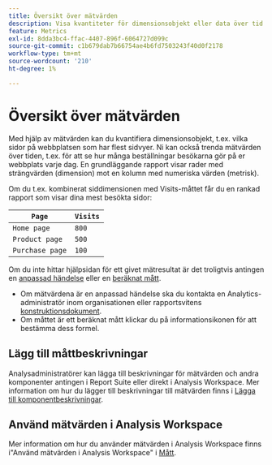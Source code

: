 ```yaml
---
title: Översikt över mätvärden
description: Visa kvantiteter för dimensionsobjekt eller data över tid.
feature: Metrics
exl-id: 8dda3bc4-ffac-4407-896f-6064727d099c
source-git-commit: c1b679dab7b66754ae4b6fd7503243f40d0f2178
workflow-type: tm+mt
source-wordcount: '210'
ht-degree: 1%

---
```


# Översikt över mätvärden

Med hjälp av mätvärden kan du kvantifiera dimensionsobjekt, t.ex. vilka sidor på webbplatsen som har flest sidvyer. Ni kan också trenda mätvärden över tiden, t.ex. för att se hur många beställningar besökarna gör på er webbplats varje dag. En grundläggande rapport visar rader med strängvärden (dimension) mot en kolumn med numeriska värden (metrisk).

Om du t.ex. kombinerat siddimensionen med Visits-måttet får du en rankad rapport som visar dina mest besökta sidor:

| `Page` | `Visits` |
| --- | --- |
| `Home page` | `800` |
| `Product page` | `500` |
| `Purchase page` | `100` |

Om du inte hittar hjälpsidan för ett givet mätresultat är det troligtvis antingen en [anpassad händelse](custom-events.md) eller en [beräknat mått](../c-calcmetrics/cm-overview.md).

* Om mätvärdena är en anpassad händelse ska du kontakta en Analytics-administratör inom organisationen eller rapportsvitens [konstruktionsdokument](/help/implement/prepare/solution-design.md).
* Om måttet är ett beräknat mått klickar du på informationsikonen för att bestämma dess formel.

## Lägg till måttbeskrivningar

Analysadministratörer kan lägga till beskrivningar för mätvärden och andra komponenter antingen i Report Suite eller direkt i Analysis Workspace. Mer information om hur du lägger till beskrivningar till mätvärden finns i [Lägga till komponentbeskrivningar](/help/analyze/analysis-workspace/components/add-component-descriptions.md).

## Använd mätvärden i Analysis Workspace

Mer information om hur du använder mätvärden i Analysis Workspace finns i&quot;Använd mätvärden i Analysis Workspace&quot; i [Mått](/help/analyze/analysis-workspace/components/apply-create-metrics.md).
